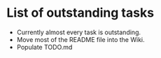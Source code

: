 # List of outstanding tasks

* Currently almost every task is outstanding.
* Move most of the README file into the Wiki.
* Populate TODO.md
